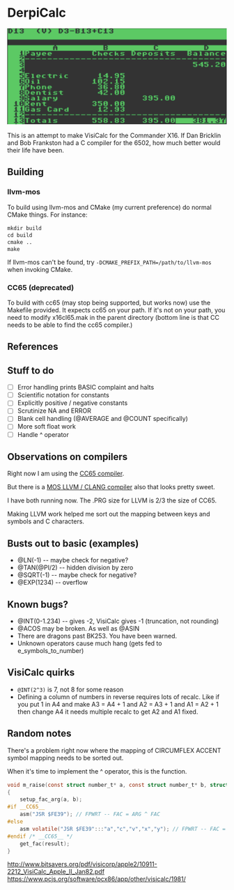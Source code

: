 # DerpiCalc

![Screenshot](screenshot.png)

This is an attempt to make VisiCalc for the Commander X16. If Dan Bricklin and
Bob Frankston had a C compiler for the 6502, how much better would their life
have been.

## Building

### llvm-mos

To build using llvm-mos and CMake (my current preference) do normal
CMake things. For instance:

```
mkdir build
cd build
cmake ..
make
```

If llvm-mos can't be found, try `-DCMAKE_PREFIX_PATH=/path/to/llvm-mos` when
invoking CMake.

### CC65 (deprecated)

To build with cc65 (may stop being supported, but works now) use the
Makefile provided. It expects cc65 on your path. If it's not on your path, you
need to modify x16cl65.mak in the parent directory (bottom line is that CC
needs to be able to find the cc65 compiler.)

## References

## Stuff to do

- [ ] Error handling prints BASIC complaint and halts
- [ ] Scientific notation for constants
- [ ] Explicitly positive / negative constants
- [ ] Scrutinize NA and ERROR
- [ ] Blank cell handling (@AVERAGE and @COUNT specifically)
- [ ] More soft float work
- [ ] Handle ^ operator

## Observations on compilers

Right now I am using the [CC65 compiler](https://cc65.github.io/).

But there is a [MOS LLVM / CLANG compiler](https://github.com/llvm-mos/llvm-mos-sdk) also that looks pretty sweet.

I have both running now. The .PRG size for LLVM is 2/3 the size of CC65.

Making LLVM work helped me sort out the mapping between keys and symbols and C
characters.

## Busts out to basic (examples)

* @LN(-1) -- maybe check for negative?
* @TAN(@PI/2) -- hidden division by zero
* @SQRT(-1) -- maybe check for negative?
* @EXP(1234) -- overflow

## Known bugs?

* @INT(0-1.234) -- gives -2, VisiCalc gives -1 (truncation, not rounding)
* @ACOS may be broken. As well as @ASIN
* There are dragons past BK253. You have been warned.
* Unknown operators cause much hang (gets fed to e_symbols_to_number)

## VisiCalc quirks

* `@INT(2^3)` is 7, not 8 for some reason
* Defining a column of numbers in reverse requires lots of recalc. Like if you
  put 1 in A4 and make A3 = A4 + 1 and A2 = A3 + 1 and A1 = A2 + 1 then change
  A4 it needs multiple recalc to get A2 and A1 fixed.

## Random notes

There's a problem right now where the mapping of CIRCUMFLEX ACCENT symbol
mapping needs to be sorted out.

When it's time to implement the ^ operator, this is the function.

```c
void m_raise(const struct number_t* a, const struct number_t* b, struct number_t* result)
{
    setup_fac_arg(a, b);
#if __CC65__
    asm("JSR $FE39"); // FPWRT -- FAC = ARG ^ FAC
#else
    asm volatile("JSR $FE39":::"a","c","v","x","y"); // FPWRT -- FAC = ARG ^ FAC
#endif /* __CC65__ */
    get_fac(result);
}
```

http://www.bitsavers.org/pdf/visicorp/apple2/10911-2212_VisiCalc_Apple_II_Jan82.pdf
https://www.pcjs.org/software/pcx86/app/other/visicalc/1981/
